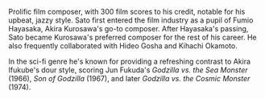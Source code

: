<!-- Masaru Sato -->

Prolific film composer, with 300 film scores to his credit, notable for his upbeat, jazzy style. Sato first entered the film industry as a pupil of Fumio Hayasaka, Akira Kurosawa's go-to composer. After Hayasaka's passing, Sato became Kurosawa's preferred composer for the rest of his career. He also frequently collaborated with Hideo Gosha and Kihachi Okamoto.

In the sci-fi genre he's known for providing a refreshing contrast to Akira Ifukube's dour style, scoring Jun Fukuda's _Godzilla vs. the Sea Monster_ (1966), _Son of Godzilla_ (1967), and later _Godzilla vs. the Cosmic Monster_ (1974).